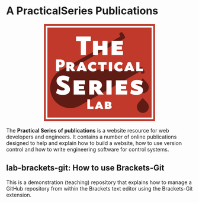 # A PracticalSeries Publications

<p align="center">
    <img src="21-resources/02-images/cover.png">
</p>

The **Practical Series of publications** is a website resource for web developers and engineers. It contains a number of online publications designed to help and explain how to build a website, how to use version control and how to write engineering software for control systems.

## lab-brackets-git: How to use Brackets-Git

This is a demonstration (teaching) repository that explains how to manage a GitHub repository from within the Brackets text editor using the Brackets-Git extension.
